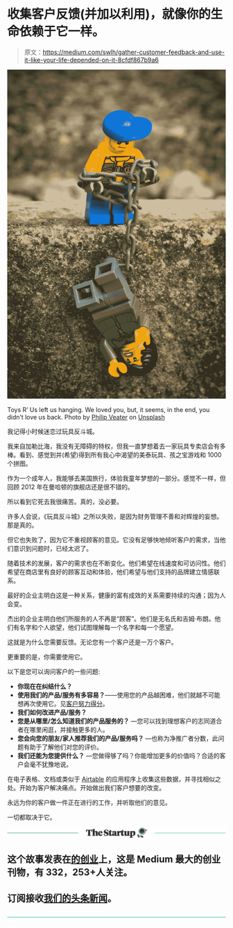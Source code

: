 # 收集客户反馈(并加以利用)，就像你的生命依赖于它一样。

> 原文：<https://medium.com/swlh/gather-customer-feedback-and-use-it-like-your-life-depended-on-it-8cfdf867b9a6>

![](img/01d1436b389134541877550de1742c53.png)

Toys R’ Us left us hanging. We loved you, but, it seems, in the end, you didn’t love us back. Photo by [Philip Veater](https://unsplash.com/photos/Y58Sww9SR1c?utm_source=unsplash&utm_medium=referral&utm_content=creditCopyText) on [Unsplash](https://unsplash.com/search/photos/toys-r-us?utm_source=unsplash&utm_medium=referral&utm_content=creditCopyText)

我记得小时候迷恋过玩具反斗城。

我来自加勒比海，我没有无障碍的特权，但我一直梦想着去一家玩具专卖店会有多棒。看到、感觉到并(希望)得到所有我心中渴望的美泰玩具、孩之宝游戏和 1000 个拼图。

作为一个成年人，我能够去美国旅行，体验我童年梦想的一部分。感觉不一样，但回顾 2012 年在曼哈顿的旗舰店还是很不错的。

所以看到它死去我很痛苦。真的，没必要。

许多人会说，《玩具反斗城》之所以失败，是因为财务管理不善和对辉煌的妄想。那是真的。

但它也失败了，因为它不重视顾客的意见。它没有足够快地倾听客户的需求，当他们意识到问题时，已经太迟了。

随着技术的发展，客户的需求也在不断变化。他们希望在线速度和可访问性。他们希望在商店里有良好的顾客互动和体验，他们希望与他们支持的品牌建立情感联系。

最好的企业主明白这是一种关系，健康的富有成效的关系需要持续的沟通；因为人会变。

杰出的企业主明白他们所服务的人不再是“顾客”。他们是无名氏和吉姆·布朗。他们有名字和个人欲望，他们试图理解每一个名字和每一个愿望。

这就是为什么您需要反馈。无论您有一个客户还是一万个客户。

更重要的是，你需要使用它。

以下是您可以询问客户的一些问题:

*   **你现在在纠结什么？**
*   **使用我们的产品/服务有多容易？**——使用您的产品越困难，他们就越不可能想再次使用它。见[客户努力得分](https://www.amazon.com/Effortless-Experience-Conquering-Battleground-Customer/dp/1591845815/ref=sr_1_1?ie=UTF8&qid=1528298799&sr=8-1&keywords=the+effortless+experience)。
*   **我们如何改进产品/服务？**
*   **您是从哪里/怎么知道我们的产品服务的？** —您可以找到理想客户的志同道合者在哪里闲逛，并接触更多的人。
*   **您会向您的朋友/家人推荐我们的产品/服务吗？** —也称为净推广者分数，此问题有助于了解他们对您的评价。
*   **我们还能为您提供什么？** —您做得够了吗？你能增加更多的价值吗？合适的客户会毫不犹豫地说。

在电子表格、文档或类似于 [Airtable](https://airtable.com/) 的应用程序上收集这些数据，并寻找相似之处。开始为客户解决痛点。开始做出我们客户想要的改变。

永远为你的客户做一件正在进行的工作，并听取他们的意见。

一切都取决于它。

[![](img/308a8d84fb9b2fab43d66c117fcc4bb4.png)](https://medium.com/swlh)

## 这个故事发表在[的创业](https://medium.com/swlh)上，这是 Medium 最大的创业刊物，有 332，253+人关注。

## 订阅接收[我们的头条新闻](http://growthsupply.com/the-startup-newsletter/)。

[![](img/b0164736ea17a63403e660de5dedf91a.png)](https://medium.com/swlh)